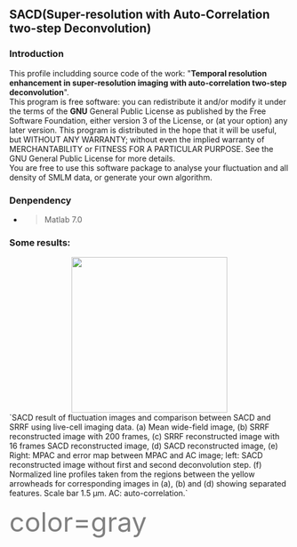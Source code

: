## SACD(**S**uper-resolution with **A**uto-**C**orrelation two-step **D**econvolution)

### Introduction
This profile includding source code of the work: "**Temporal resolution enhancement in super-resolution imaging with auto-correlation two-step deconvolution**".<br />
This program is free software: you can redistribute it and/or modify it under the terms of the **GNU** General Public License as published by the Free Software Foundation, either version 3 of the License, or (at your option) any later version. This program is distributed in the hope that it will be useful, but WITHOUT ANY WARRANTY; without even the implied warranty of MERCHANTABILITY or FITNESS FOR A PARTICULAR PURPOSE. See the GNU General Public License for more details.<br />
You are free to use this software package to analyse your fluctuation and all density of SMLM data, or generate your own algorithm. 
### Denpendency
* >Matlab 7.0

### Some results:
<center><img src="./pic/SRGAN/comic_LR.png" height="280"></center>
`SACD result of fluctuation images and comparison between SACD and SRRF using live-cell imaging data. (a) Mean wide-field image, (b) SRRF reconstructed image with 200 frames, (c) SRRF reconstructed image with 16 frames SACD reconstructed image, (d) SACD reconstructed image, (e) Right: MPAC and error map between MPAC and AC image; left: SACD reconstructed image without first and second deconvolution step. (f) Normalized line profiles taken from the regions between the yellow arrowheads for corresponding images in (a), (b) and (d) showing separated features. Scale bar 1.5 μm. AC: auto-correlation.`

<font color=gray size=20>color=gray</font>
